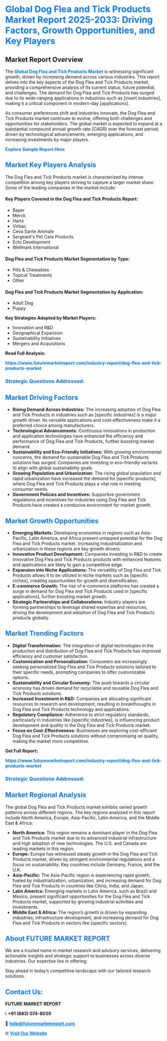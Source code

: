 <h1 style="color: #007BFF;">Global Dog Flea and Tick Products Market Report 2025-2033: Driving Factors, Growth Opportunities, and Key Players</h1>

<section id="overview">
<h2>Market Report Overview</h2>
<p>The <a href="https://www.futuremarketreport.com/industry-report/dog-flea-and-tick-products-market" style="color: #007BFF; text-decoration: none;"><strong>Global Dog Flea and Tick Products Market</strong></a> is witnessing significant growth, driven by increasing demand across various industries. This report delves into the key aspects of the Dog Flea and Tick Products market, providing a comprehensive analysis of its current status, future potential, and challenges. The demand for Dog Flea and Tick Products has surged due to its wide-ranging applications in industries such as [insert industries], making it a critical component in modern-day [applications].</p>
<p>As consumer preferences shift and industries innovate, the Dog Flea and Tick Products market continues to evolve, offering both challenges and opportunities for stakeholders. The global market is expected to expand at a substantial compound annual growth rate (CAGR) over the forecast period, driven by technological advancements, emerging applications, and increasing investments by major players.</p>
</section>

<section id="overview">
<p><a href="https://www.futuremarketreport.com/request-sample/reportId=61884" style="color: #007BFF; text-decoration: none;"><strong>Explore Sample Report Here</strong></a></p>
</section>

<section id="key-players">
<h2 style="color: #007BFF;">Market Key Players Analysis</h2>
<p>The Dog Flea and Tick Products market is characterized by intense competition among key players striving to capture a larger market share. Some of the leading companies in the market include:</p>
<h4>Key Players Covered in the Dog Flea and Tick Products Report:</h4>
<ul><li>Bayer</li><li>Merck</li><li>Hartz</li><li>Virbac</li><li>Ceva Sante Animale</li><li>Sergeant&#039;s Pet Care Products</li><li>Ecto Development</li><li>Wellmark International</li></ul>
<h4>Dog Flea and Tick Products Market Segmentation by Type:</h4>
<ul><li>Pills &amp; Chewables</li><li>Topical Treatments</li><li>Other</li></ul>

<h4>Dog Flea and Tick Products Market Segmentation by Application:</h4>
<ul><li>Adult Dog</li><li>Puppy</li></ul>
<p><strong>Key Strategies Adopted by Market Players:</strong></p>
<ul>
<li>Innovation and R&D</li>
<li>Geographical Expansion</li>
<li>Sustainability Initiatives</li>
<li>Mergers and Acquisitions</li>
</ul>
</section>

<section>
<p><strong>Read Full Analysis: </strong></p><a href="https://www.futuremarketreport.com/industry-report/dog-flea-and-tick-products-market" style="color: #007BFF; text-decoration: none;"><strong>https://www.futuremarketreport.com/industry-report/dog-flea-and-tick-products-market</strong></a>
<h3 style="color: #007BFF;">Strategic Questions Addressed:</h3>
</section>

<section id="driving-factors">
<h2 style="color: #007BFF;">Market Driving Factors</h2>
<ul>
<li><strong>Rising Demand Across Industries:</strong> The increasing adoption of Dog Flea and Tick Products in industries such as [specific industries] is a major growth driver. Its versatile applications and cost-effectiveness make it a preferred choice among manufacturers.</li>
<li><strong>Technological Advancements:</strong> Continuous innovations in production and application technologies have enhanced the efficiency and performance of Dog Flea and Tick Products, further boosting market demand.</li>
<li><strong>Sustainability and Eco-Friendly Initiatives:</strong> With growing environmental concerns, the demand for sustainable Dog Flea and Tick Products solutions has surged. Companies are investing in eco-friendly variants to align with global sustainability goals.</li>
<li><strong>Growing Population and Urbanization:</strong> The rising global population and rapid urbanization have increased the demand for [specific products], where Dog Flea and Tick Products plays a vital role in meeting consumer needs.</li>
<li><strong>Government Policies and Incentives:</strong> Supportive government regulations and incentives for industries using Dog Flea and Tick Products have created a conducive environment for market growth.</li>
</ul>
</section>

<section id="growth-opportunities">
<h2 style="color: #007BFF;">Market Growth Opportunities</h2>
<ul>
<li><strong>Emerging Markets:</strong> Developing economies in regions such as Asia-Pacific, Latin America, and Africa present untapped potential for the Dog Flea and Tick Products market. Increasing industrialization and urbanization in these regions are key growth drivers.</li>
<li><strong>Innovative Product Development:</strong> Companies investing in R&D to create innovative Dog Flea and Tick Products products with enhanced features and applications are likely to gain a competitive edge.</li>
<li><strong>Expansion into Niche Applications:</strong> The versatility of Dog Flea and Tick Products allows it to be utilized in niche markets such as [specific niches], creating opportunities for growth and diversification.</li>
<li><strong>E-commerce Growth:</strong> The rise of e-commerce platforms has created a surge in demand for Dog Flea and Tick Products used in [specific applications], further boosting market growth.</li>
<li><strong>Strategic Partnerships and Collaborations:</strong> Industry players are forming partnerships to leverage shared expertise and resources, driving the development and adoption of Dog Flea and Tick Products products globally.</li>
</ul>
</section>

<section id="trending-factors">
<h2 style="color: #007BFF;">Market Trending Factors</h2>
<ul>
<li><strong>Digital Transformation:</strong> The integration of digital technologies in the production and distribution of Dog Flea and Tick Products has improved efficiency and customer satisfaction.</li>
<li><strong>Customization and Personalization:</strong> Consumers are increasingly seeking personalized Dog Flea and Tick Products solutions tailored to their specific needs, prompting companies to offer customizable options.</li>
<li><strong>Sustainability and Circular Economy:</strong> The push towards a circular economy has driven demand for recyclable and reusable Dog Flea and Tick Products solutions.</li>
<li><strong>Increased Investment in R&D:</strong> Companies are allocating significant resources to research and development, resulting in breakthroughs in Dog Flea and Tick Products technology and applications.</li>
<li><strong>Regulatory Compliance:</strong> Adherence to strict regulatory standards, particularly in industries like [specific industries], is influencing product development and quality in the Dog Flea and Tick Products market.</li>
<li><strong>Focus on Cost-Effectiveness:</strong> Businesses are exploring cost-efficient Dog Flea and Tick Products solutions without compromising on quality, making the market more competitive.</li>
</ul>
</section>

<section>
<p><strong>Get Full Report: </strong></p><a href="https://www.futuremarketreport.com/industry-report/dog-flea-and-tick-products-market" style="color: #007BFF; text-decoration: none;"><strong>https://www.futuremarketreport.com/industry-report/dog-flea-and-tick-products-market</strong></a>
<h3 style="color: #007BFF;">Strategic Questions Addressed:</h3>
</section>


<section id="regional-analysis">
<h2 style="color: #007BFF;">Market Regional Analysis</h2>
<p>The global Dog Flea and Tick Products market exhibits varied growth patterns across different regions. The key regions analyzed in this report include North America, Europe, Asia-Pacific, Latin America, and the Middle East & Africa:</p>
<ul>
<li><strong>North America:</strong> This region remains a dominant player in the Dog Flea and Tick Products market due to its advanced industrial infrastructure and high adoption of new technologies. The U.S. and Canada are leading markets in this region.</li>
<li><strong>Europe:</strong> Europe has witnessed steady growth in the Dog Flea and Tick Products market, driven by stringent environmental regulations and a focus on sustainability. Key countries include Germany, France, and the U.K.</li>
<li><strong>Asia-Pacific:</strong> The Asia-Pacific region is experiencing rapid growth, fueled by industrialization, urbanization, and increasing demand for Dog Flea and Tick Products in countries like China, India, and Japan.</li>
<li><strong>Latin America:</strong> Emerging markets in Latin America, such as Brazil and Mexico, present significant opportunities for the Dog Flea and Tick Products market, supported by growing industrial activities and investments.</li>
<li><strong>Middle East & Africa:</strong> The region’s growth is driven by expanding industries, infrastructure development, and increasing demand for Dog Flea and Tick Products in sectors like [specific sectors].</li>
</ul>
</section>

<footer>
<h2 style="color: #007BFF;">About FUTURE MARKET REPORT</h2>
<p>We are a trusted name in market research and advisory services, delivering actionable insights and strategic support to businesses across diverse industries. Our expertise lies in offering:</p>

<p>Stay ahead in today’s competitive landscape with our tailored research solutions.</p>

<h2 style="color: #007BFF;">Contact Us:</h2>
<p><strong>FUTURE MARKET REPORT</strong></p>
<p>📞 <strong>+91 (883) 074-8030</strong></p>
<p>📧 <strong><a href="mailto:help@futuremarketreport.com" style="color: #007BFF;">help@futuremarketreport.com</a></strong></p>
<p>🌐 <strong><a href="https://www.futuremarketreport.com/" style="color: #007BFF;">Visit Our Website</a></strong></p>
</footer>
